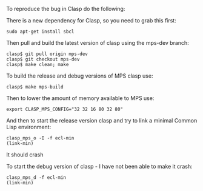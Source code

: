 To reproduce the bug in Clasp do the following:

There is a new dependency for Clasp, so you need to grab this first:
```
sudo apt-get install sbcl
```

Then pull and build the latest version of clasp using the mps-dev branch:

```
clasp$ git pull origin mps-dev
clasp$ git checkout mps-dev
clasp$ make clean; make
```

To build the release and debug versions of MPS clasp use:

```
clasp$ make mps-build
```

Then to lower the amount of memory available to MPS use:

```
export CLASP_MPS_CONFIG="32 32 16 80 32 80"
```

And then to start the release version clasp and try to link a minimal Common Lisp environment:

```
clasp_mps_o -I -f ecl-min
(link-min)
```

It should crash

To start the debug version of clasp - I have not been able to make it crash:

```
clasp_mps_d -f ecl-min
(link-min)
```
